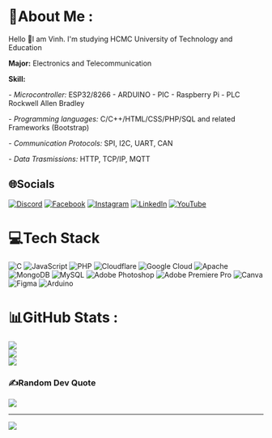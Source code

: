 # 💫About Me :
Hello 👋I am Vinh. I'm studying HCMC University of Technology and Education

**Major:** Electronics and Telecommunication

**Skill:** 

*- Microcontroller:* ESP32/8266 - ARDUINO - PIC - Raspberry Pi - PLC Rockwell Allen Bradley

*- Programming languages:* C/C++/HTML/CSS/PHP/SQL and
related Frameworks (Bootstrap)

*- Communication Protocols:* SPI, I2C, UART, CAN

*- Data Trasmissions:* HTTP, TCP/IP, MQTT



## 🌐Socials
[![Discord](https://img.shields.io/badge/Discord-%237289DA.svg?logo=discord&logoColor=white)](https://discord.gg/xZmy6Zd8jQ) [![Facebook](https://img.shields.io/badge/Facebook-%231877F2.svg?logo=Facebook&logoColor=white)](https://www.facebook.com/vcao.vn) [![Instagram](https://img.shields.io/badge/Instagram-%23E4405F.svg?logo=Instagram&logoColor=white)](https://www.instagram.com/c_vvinh/) [![LinkedIn](https://img.shields.io/badge/LinkedIn-%230077B5.svg?logo=linkedin&logoColor=white)](https://www.linkedin.com/in/cao-van-vinh09/) [![YouTube](https://img.shields.io/badge/YouTube-%23FF0000.svg?logo=YouTube&logoColor=white)](https://www.youtube.com/@vinhcaodatabase) 

# 💻Tech Stack
![C](https://img.shields.io/badge/c-%2300599C.svg?style=flat&logo=c&logoColor=white) ![JavaScript](https://img.shields.io/badge/javascript-%23323330.svg?style=flat&logo=javascript&logoColor=%23F7DF1E) ![PHP](https://img.shields.io/badge/php-%23777BB4.svg?style=flat&logo=php&logoColor=white) ![Cloudflare](https://img.shields.io/badge/Cloudflare-F38020?style=flat&logo=Cloudflare&logoColor=white) ![Google Cloud](https://img.shields.io/badge/Google%20Cloud-%234285F4.svg?style=flat&logo=google-cloud&logoColor=white) ![Apache](https://img.shields.io/badge/apache-%23D42029.svg?style=flat&logo=apache&logoColor=white) ![MongoDB](https://img.shields.io/badge/MongoDB-%234ea94b.svg?style=flat&logo=mongodb&logoColor=white) ![MySQL](https://img.shields.io/badge/mysql-%2300f.svg?style=flat&logo=mysql&logoColor=white) ![Adobe Photoshop](https://img.shields.io/badge/adobephotoshop-%2331A8FF.svg?style=flat&logo=adobephotoshop&logoColor=white) ![Adobe Premiere Pro](https://img.shields.io/badge/Adobe%20Premiere%20Pro-9999FF.svg?style=flat&logo=Adobe%20Premiere%20Pro&logoColor=white) ![Canva](https://img.shields.io/badge/Canva-%2300C4CC.svg?style=flat&logo=Canva&logoColor=white) 	![Figma](https://img.shields.io/badge/figma-%23F24E1E.svg?style=flat&logo=figma&logoColor=white) ![Arduino](https://img.shields.io/badge/-Arduino-00979D?style=flat&logo=Arduino&logoColor=white)
# 📊GitHub Stats :
![](https://github-readme-stats.vercel.app/api?username=VinhCao09&theme=gotham&hide_border=true&include_all_commits=true&count_private=true)<br/>
![](https://github-readme-streak-stats.herokuapp.com/?user=VinhCao09&theme=gotham&hide_border=true)<br/>
![](https://github-readme-stats.vercel.app/api/top-langs/?username=VinhCao09&theme=gotham&hide_border=true&include_all_commits=true&count_private=true&layout=compact)

### ✍️Random Dev Quote
![](https://quotes-github-readme.vercel.app/api?type=horizontal&theme=radical)


---
[![](https://visitcount.itsvg.in/api?id=VinhCao09&icon=0&color=0)](https://visitcount.itsvg.in)
